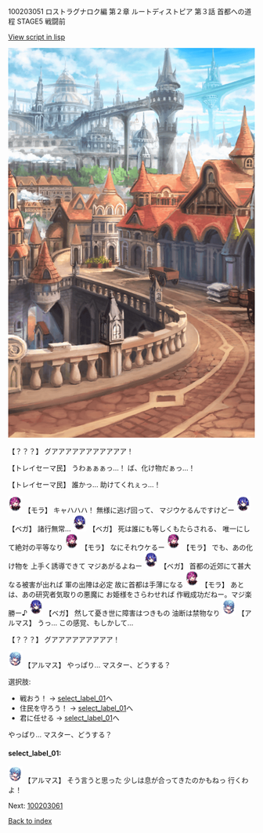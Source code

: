 100203051 ロストラグナロク編 第２章 ルートディストピア 第３話 首都への道程 STAGE5 戦闘前

[View script in lisp](../scripts/100203051.txt)

![town.png](../images/backgrounds/town.png)

【？？？】
グアアアアアアアアアアア！

【トレイセーマ民】
うわぁぁぁっ…！
ば、化け物だぁっ…！

【トレイセーマ民】
誰かっ…
助けてくれぇっ…！

<img src="../images/units/3104011.png" alt="3104011.png" height="34"/>
【モラ】
キャハハハ！
無様に逃げ回って、
マジウケるんですけどー

<img src="../images/units/3104111.png" alt="3104111.png" height="34"/>
【ベガ】
諸行無常…

<img src="../images/units/3104111.png" alt="3104111.png" height="34"/>
【ベガ】
死は誰にも等しくもたらされる、
唯一にして絶対の平等なり

<img src="../images/units/3104011.png" alt="3104011.png" height="34"/>
【モラ】
なにそれウケるー

<img src="../images/units/3104011.png" alt="3104011.png" height="34"/>
【モラ】
でも、あの化け物を
上手く誘導できて
マジあがるよねー

<img src="../images/units/3104111.png" alt="3104111.png" height="34"/>
【ベガ】
首都の近郊にて甚大なる被害が出れば
軍の出陣は必定
故に首都は手薄になる

<img src="../images/units/3104011.png" alt="3104011.png" height="34"/>
【モラ】
あとは、あの研究者気取りの悪魔に
お姫様をさらわせれば
作戦成功だねー。マジ楽勝ー♪

<img src="../images/units/3104111.png" alt="3104111.png" height="34"/>
【ベガ】
然して憂き世に障害はつきもの
油断は禁物なり

<img src="../images/units/3103811.png" alt="3103811.png" height="34"/>
【アルマス】
うっ…
この感覚、もしかして…

【？？？】
グアアアアアアアアア！

<img src="../images/units/3103811.png" alt="3103811.png" height="34"/>
【アルマス】
やっぱり…
マスター、どうする？

選択肢:
- 戦おう！ → [select_label_01](#select_label_01)へ
- 住民を守ろう！ → [select_label_01](#select_label_01)へ
- 君に任せる → [select_label_01](#select_label_01)へ

やっぱり…
マスター、どうする？

#### select_label_01:

<img src="../images/units/3103811.png" alt="3103811.png" height="34"/>
【アルマス】
そう言うと思った
少しは息が合ってきたのかもねっ
行くわよ！


Next: [100203061](100203061.md)

[Back to index](index.md)

